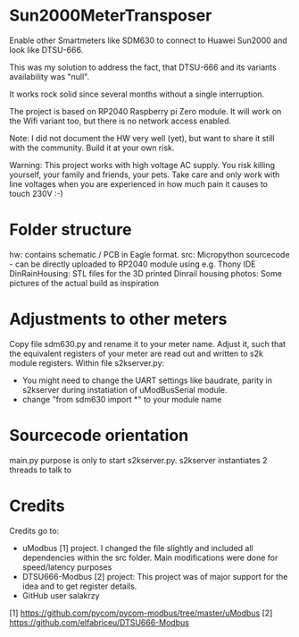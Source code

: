 # Sun2000MeterTransposer

Enable other Smartmeters like SDM630 to connect to Huawei Sun2000 and look like DTSU-666.

This was my solution to address the fact, that DTSU-666 and its variants availability was "null".


It works rock solid since several months without a single interruption.

The project is based on RP2040 Raspberry pi Zero module. It will work on the Wifi variant too, but there is no network access enabled.

Note: I did not document the HW very well (yet), but want to share it still with the community. Build it at your own risk.

Warning: This project works with high voltage AC supply. You risk killing yourself, your family and friends, your pets. Take care and only work with line voltages when you are experienced in how much pain it causes to touch 230V :-)

# Folder structure

hw: contains schematic / PCB in Eagle format.
src: Micropython sourcecode - can be directly uploaded to RP2040 module using e.g. Thony IDE
DinRainHousing: STL files for the 3D printed Dinrail housing
photos: Some pictures of the actual build as inspiration

# Adjustments to other meters

Copy file sdm630.py and rename it to your meter name. Adjust it, such that the equivalent registers of your meter are read out and written to s2k module registers.
Within file s2kserver.py:
- You might need to change the UART settings like baudrate, parity in s2kserver during instatiation of uModBusSerial module.
- change "from sdm630 import *" to your module name

# Sourcecode orientation

main.py purpose is only to start s2kserver.py.
s2kserver instantiates 2 threads to talk to 

# Credits

Credits go to:
- uModbus [1] project. I changed the file slightly and included all dependencies within the src folder. Main modifications were done for speed/latency purposes
- DTSU666-Modbus [2] project: This project was of major support for the idea and to get register details. 
- GitHub user salakrzy


[1] https://github.com/pycom/pycom-modbus/tree/master/uModbus
[2] https://github.com/elfabriceu/DTSU666-Modbus